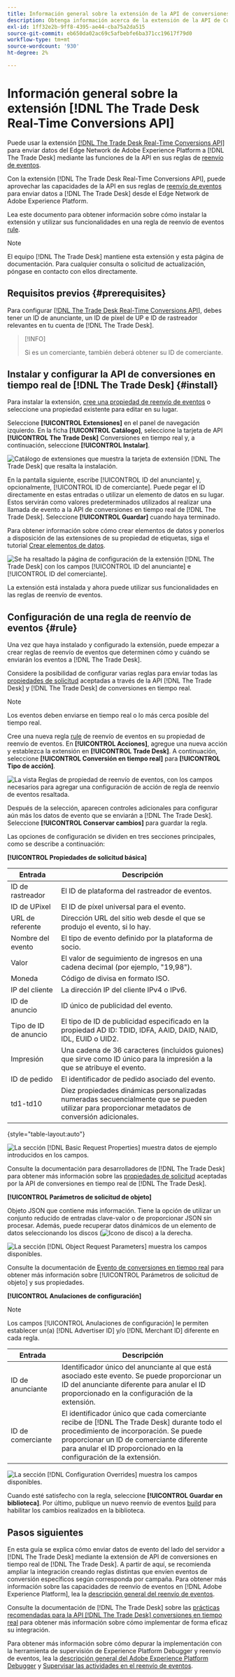 ```yaml
---
title: Información general sobre la extensión de la API de conversiones en tiempo real de Trade Desk
description: Obtenga información acerca de la extensión de la API de Conversiones en tiempo real de Trade Desk para el reenvío de eventos en Adobe Experience Platform.
exl-id: 1ff32e2b-9ff8-4395-ae44-cba75a2da515
source-git-commit: eb650da02ac69c5afbebfe6ba371cc19617f79d0
workflow-type: tm+mt
source-wordcount: '930'
ht-degree: 2%

---
```


# Información general sobre la extensión [!DNL The Trade Desk Real-Time Conversions API]

Puede usar la extensión [[!DNL The Trade Desk Real-Time Conversions API]](https://partner.thetradedesk.com/v3/portal/data/doc/DataConversionEventsApi) para enviar datos del Edge Network de Adobe Experience Platform a [!DNL The Trade Desk] mediante las funciones de la API en sus reglas de [reenvío de eventos](../../../ui/event-forwarding/overview.md).

Con la extensión [!DNL The Trade Desk Real-Time Conversions API], puede aprovechar las capacidades de la API en sus reglas de [reenvío de eventos](../../../ui/event-forwarding/overview.md) para enviar datos a [!DNL The Trade Desk] desde el Edge Network de Adobe Experience Platform.

Lea este documento para obtener información sobre cómo instalar la extensión y utilizar sus funcionalidades en una regla de reenvío de eventos [rule](../../../ui/managing-resources/rules.md).

>[!NOTE]
>
>El equipo [!DNL The Trade Desk] mantiene esta extensión y esta página de documentación. Para cualquier consulta o solicitud de actualización, póngase en contacto con ellos directamente.

## Requisitos previos {#prerequisites}

Para configurar [[!DNL The Trade Desk Real-Time Conversions API]](https://partner.thetradedesk.com/v3/portal/data/doc/DataConversionEventsApi), debes tener un ID de anunciante, un ID de píxel de UP e ID de rastreador relevantes en tu cuenta de [!DNL The Trade Desk].

>[!INFO]
>
>Si es un comerciante, también deberá obtener su ID de comerciante.

## Instalar y configurar la API de conversiones en tiempo real de [!DNL The Trade Desk] {#install}

Para instalar la extensión, [cree una propiedad de reenvío de eventos](../../../ui/event-forwarding/overview.md#properties) o seleccione una propiedad existente para editar en su lugar.

Seleccione **[!UICONTROL Extensiones]** en el panel de navegación izquierdo. En la ficha **[!UICONTROL Catálogo]**, seleccione la tarjeta de API **[!UICONTROL The Trade Desk]** Conversiones en tiempo real y, a continuación, seleccione **[!UICONTROL Instalar]**.

![Catálogo de extensiones que muestra la tarjeta de extensión [!DNL The Trade Desk] que resalta la instalación.](../../../images/extensions/server/tradedesk/install-extension.png)

En la pantalla siguiente, escribe [!UICONTROL ID del anunciante] y, opcionalmente, [!UICONTROL ID de comerciante]. Puede pegar el ID directamente en estas entradas o utilizar un elemento de datos en su lugar. Estos servirán como valores predeterminados utilizados al realizar una llamada de evento a la API de conversiones en tiempo real de [!DNL The Trade Desk]. Seleccione **[!UICONTROL Guardar]** cuando haya terminado.

Para obtener información sobre cómo crear elementos de datos y ponerlos a disposición de las extensiones de su propiedad de etiquetas, siga el tutorial [Crear elementos de datos](https://experienceleague.adobe.com/en/docs/platform-learn/data-collection/tags/create-data-elements).

![Se ha resaltado la página de configuración de la extensión [!DNL The Trade Desk] con los campos [!UICONTROL ID del anunciante] e [!UICONTROL ID del comerciante].](../../../images/extensions/server/tradedesk/configure-extension.png)

La extensión está instalada y ahora puede utilizar sus funcionalidades en las reglas de reenvío de eventos.

## Configuración de una regla de reenvío de eventos {#rule}

Una vez que haya instalado y configurado la extensión, puede empezar a crear reglas de reenvío de eventos que determinen cómo y cuándo se enviarán los eventos a [!DNL The Trade Desk].

Considere la posibilidad de configurar varias reglas para enviar todas las [propiedades de solicitud](https://partner.thetradedesk.com/v3/portal/data/doc/DataConversionEventsApi#properties) aceptadas a través de la API [!DNL The Trade Desk] y [!DNL The Trade Desk] de conversiones en tiempo real.

>[!NOTE]
>
>Los eventos deben enviarse en tiempo real o lo más cerca posible del tiempo real.

Cree una nueva regla [rule](../../../ui/managing-resources/rules.md) de reenvío de eventos en su propiedad de reenvío de eventos. En **[!UICONTROL Acciones]**, agregue una nueva acción y establezca la extensión en **[!UICONTROL Trade Desk]**. A continuación, seleccione **[!UICONTROL Conversión en tiempo real]** para **[!UICONTROL Tipo de acción]**.

![La vista Reglas de propiedad de reenvío de eventos, con los campos necesarios para agregar una configuración de acción de regla de reenvío de eventos resaltada.](../../../images/extensions/server/tradedesk/tradedesk-event-action.png)

Después de la selección, aparecen controles adicionales para configurar aún más los datos de evento que se enviarán a [!DNL The Trade Desk]. Seleccione **[!UICONTROL Conservar cambios]** para guardar la regla.

Las opciones de configuración se dividen en tres secciones principales, como se describe a continuación:

**[!UICONTROL Propiedades de solicitud básica]**

| Entrada | Descripción |
| --- | --- |
| ID de rastreador | El ID de plataforma del rastreador de eventos. |
| ID de UPixel | El ID de píxel universal para el evento. |
| URL de referente | Dirección URL del sitio web desde el que se produjo el evento, si lo hay. |
| Nombre del evento | El tipo de evento definido por la plataforma de socio. |
| Valor | El valor de seguimiento de ingresos en una cadena decimal (por ejemplo, &quot;19,98&quot;). |
| Moneda | Código de divisa en formato ISO. |
| IP del cliente | La dirección IP del cliente IPv4 o IPv6. |
| ID de anuncio | ID único de publicidad del evento. |
| Tipo de ID de anuncio | El tipo de ID de publicidad especificado en la propiedad AD ID: TDID, IDFA, AAID, DAID, NAID, IDL, EUID o UID2. |
| Impresión | Una cadena de 36 caracteres (incluidos guiones) que sirve como ID único para la impresión a la que se atribuye el evento. |
| ID de pedido | El identificador de pedido asociado del evento. |
| td1-td10 | Diez propiedades dinámicas personalizadas numeradas secuencialmente que se pueden utilizar para proporcionar metadatos de conversión adicionales. |

{style="table-layout:auto"}

![La sección [!DNL Basic Request Properties] muestra datos de ejemplo introducidos en los campos.](../../../images/extensions/server/tradedesk/configure-extension-basic-request-properties.png)

Consulte la documentación para desarrolladores de [!DNL The Trade Desk] para obtener más información sobre las [propiedades de solicitud](https://partner.thetradedesk.com/v3/portal/data/doc/DataConversionEventsApi#properties) aceptadas por la API de conversiones en tiempo real de [!DNL The Trade Desk].

**[!UICONTROL Parámetros de solicitud de objeto]**

Objeto JSON que contiene más información. Tiene la opción de utilizar un conjunto reducido de entradas clave-valor o de proporcionar JSON sin procesar. Además, puede recuperar datos dinámicos de un elemento de datos seleccionando los discos (![Icono de disco](/help/images/icons/database.png)) a la derecha.


![La sección [!DNL Object Request Parameters] muestra los campos disponibles.](../../../images/extensions/server/tradedesk/configure-object-request-params.png)

Consulte la documentación de [Evento de conversiones en tiempo real](https://partner.thetradedesk.com/v3/portal/data/doc/DataConversionEventsApi#properties-items) para obtener más información sobre [!UICONTROL Parámetros de solicitud de objeto] y sus propiedades.

**[!UICONTROL Anulaciones de configuración]**

>[!NOTE]
>
>Los campos [!UICONTROL Anulaciones de configuración] le permiten establecer un(a) [!DNL Advertiser ID] y/o [!DNL Merchant ID] diferente en cada regla.

| Entrada | Descripción |
| --- | --- |
| ID de anunciante | Identificador único del anunciante al que está asociado este evento. Se puede proporcionar un ID del anunciante diferente para anular el ID proporcionado en la configuración de la extensión. |
| ID de comerciante | El identificador único que cada comerciante recibe de [!DNL The Trade Desk] durante todo el procedimiento de incorporación. Se puede proporcionar un ID de comerciante diferente para anular el ID proporcionado en la configuración de la extensión. |

![La sección [!DNL Configuration Overrides] muestra los campos disponibles.](../../../images/extensions/server/tradedesk/configure-overrides.png)

Cuando esté satisfecho con la regla, seleccione **[!UICONTROL Guardar en biblioteca]**. Por último, publique un nuevo reenvío de eventos [build](../../../ui/publishing/builds.md) para habilitar los cambios realizados en la biblioteca.

## Pasos siguientes

En esta guía se explica cómo enviar datos de evento del lado del servidor a [!DNL The Trade Desk] mediante la extensión de API de conversiones en tiempo real de [!DNL The Trade Desk]. A partir de aquí, se recomienda ampliar la integración creando reglas distintas que envíen eventos de conversión específicos según corresponda por campaña. Para obtener más información sobre las capacidades de reenvío de eventos en [!DNL Adobe Experience Platform], lea la [descripción general del reenvío de eventos](../../../ui/event-forwarding/overview.md).

Consulte la documentación de [!DNL The Trade Desk] sobre las [prácticas recomendadas para la API [!DNL The Trade Desk] conversiones en tiempo real](https://www.facebook.com/business/help/308855623839366?id=818859032317965) para obtener más información sobre cómo implementar de forma eficaz su integración.

Para obtener más información sobre cómo depurar la implementación con la herramienta de supervisión de Experience Platform Debugger y reenvío de eventos, lea la [descripción general del Adobe Experience Platform Debugger](../../../../debugger/home.md) y [Supervisar las actividades en el reenvío de eventos](../../../ui/event-forwarding/monitoring.md).
